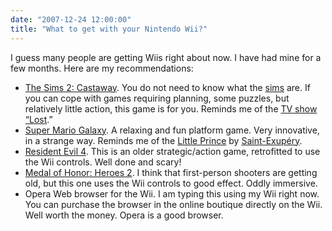 ```yaml
---
date: "2007-12-24 12:00:00"
title: "What to get with your Nintendo Wii?"
---
```




I guess many people are getting Wiis right about now. I have had mine for a few months. Here are my recommendations:

- [The Sims 2: Castaway](https://www.amazon.com/Electronic-Arts-15819-The-Sims/dp/B000QAY00A/ref=sr_1_1?ie=UTF8&#038;s=videogames&#038;qid=1198549652&#038;sr=1-1). You do not need to know what the [sims](https://en.wikipedia.org/wiki/The_Sims_2) are. If you can cope with games requiring planning, some puzzles, but relatively little action, this game is for you. Reminds me of the [TV show &ldquo;Lost](https://en.wikipedia.org/wiki/Lost_%28TV_series%29).&rdquo;
- [Super Mario Galaxy](https://www.amazon.com/Nintendo-Super-Mario-Galaxy/dp/B000FQ9QVI/ref=pd_bbs_sr_1?ie=UTF8&#038;s=videogames&#038;qid=1198549797&#038;sr=1-1). A relaxing and fun platform game. Very innovative, in a strange way. Reminds me of the [Little Prince](https://en.wikipedia.org/wiki/The_Little_Prince) by [Saint-Exupéry](https://en.wikipedia.org/wiki/Antoine_de_Saint-Exup%C3%A9ry).
- [Resident Evil 4](https://www.amazon.com/Capcom-35003-Resident-Evil-4/dp/B000P46NKC/ref=pd_bbs_sr_1?ie=UTF8&#038;s=videogames&#038;qid=1198549897&#038;sr=1-1). This is an older strategic/action game, retrofitted to use the Wii controls. Well done and scary!
- [Medal of Honor: Heroes 2](https://www.amazon.com/Medal-of-Honor-Heroes-2/dp/B000RHXD1O/ref=pd_bbs_sr_1?ie=UTF8&#038;s=videogames&#038;qid=1198549993&#038;sr=1-1). I think that first-person shooters are getting old, but this one uses the Wii controls to good effect. Oddly immersive. 
- Opera Web browser for the Wii. I am typing this using my Wii right now. You can purchase the browser in the online boutique directly on the Wii. Well worth the money. Opera is a good browser. 


